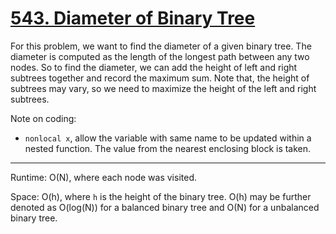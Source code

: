 # [543. Diameter of Binary Tree](https://leetcode.com/problems/diameter-of-binary-tree/)

For this problem, we want to find the diameter of a given binary tree. The diameter is computed as the length of the longest path between any two nodes.
So to find the diameter, we can add the height of left and right subtrees together and record the maximum sum. Note that, the height of subtrees may vary, so we need
to maximize the height of the left and right subtrees.

Note on coding:
- `nonlocal x`, allow the variable with same name to be updated within a nested function. The value from the nearest enclosing block is taken.

---
Runtime: O(N), where each node was visited.

Space: O(h), where `h` is the height of the binary tree. O(h) may be further denoted as O(log(N)) for a balanced binary tree and O(N) for a unbalanced binary tree. 